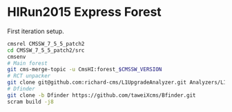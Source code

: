 # HIRun2015 Express Forest 

First iteration setup. 

```bash
cmsrel CMSSW_7_5_5_patch2
cd CMSSW_7_5_5_patch2/src
cmsenv
# Main forest
git cms-merge-topic -u CmsHI:forest_$CMSSW_VERSION
# RCT unpacker
git clone git@github.com:richard-cms/L1UpgradeAnalyzer.git Analyzers/L1UpgradeAnalyzer
# Dfinder
git clone -b Dfinder https://github.com/taweiXcms/Bfinder.git
scram build -j8
```


